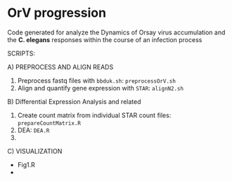 # OrV progression

Code generated for analyze the Dynamics of Orsay virus accumulation and the __C. elegans__ responses within the course of an infection process

SCRIPTS:

A) PREPROCESS AND ALIGN READS

1) Preprocess fastq files with `bbduk.sh`: `preprocessOrV.sh`
2) Align and quantify gene expression with `STAR`: `alignN2.sh`

B) Differential Expression Analysis and related
1) Create count matrix from individual STAR count files: `prepareCountMatrix.R`
2) DEA: `DEA.R`
3) 

C) VISUALIZATION
- Fig1.R
- 

